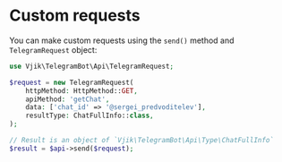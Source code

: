 # Custom requests

You can make custom requests using the `send()` method and `TelegramRequest` object:

```php
use Vjik\TelegramBot\Api\TelegramRequest;

$request = new TelegramRequest(
    httpMethod: HttpMethod::GET,
    apiMethod: 'getChat',
    data: ['chat_id' => '@sergei_predvoditelev'],
    resultType: ChatFullInfo::class,
);

// Result is an object of `Vjik\TelegramBot\Api\Type\ChatFullInfo`
$result = $api->send($request);
```
